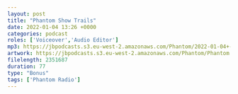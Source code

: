 ```yaml
---
layout: post
title: "Phantom Show Trails"
date: 2022-01-04 13:26 +0000
categories: podcast
roles: ['Voiceover','Audio Editor']
mp3: https://jbpodcasts.s3.eu-west-2.amazonaws.com/Phantom/2022-01-04+-+Phantom+Show+Trails.mp3
artwork: https://jbpodcasts.s3.eu-west-2.amazonaws.com/Phantom/Phantom.jpg
filelength: 2351687
duration: 77
type: "Bonus"
tags: ['Phantom Radio']
---
```

